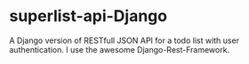 # superlist-api-Django
A Django version of RESTfull JSON API for a todo list with user authentication. I use the awesome Django-Rest-Framework.
